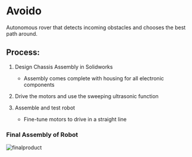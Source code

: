 # Avoido
Autonomous rover that detects incoming obstacles and chooses the best path around.

## Process:

1. Design Chassis Assembly in Solidworks

   * Assembly comes complete with housing for all electronic components
2. Drive the motors and use the sweeping ultrasonic function
3. Assemble and test robot

   * Fine-tune motors to drive in a straight line
### Final Assembly of Robot

![finalproduct](https://user-images.githubusercontent.com/109624276/209011483-974c34bf-84ae-4801-a71a-f2e3e1f66a8e.jpg)


